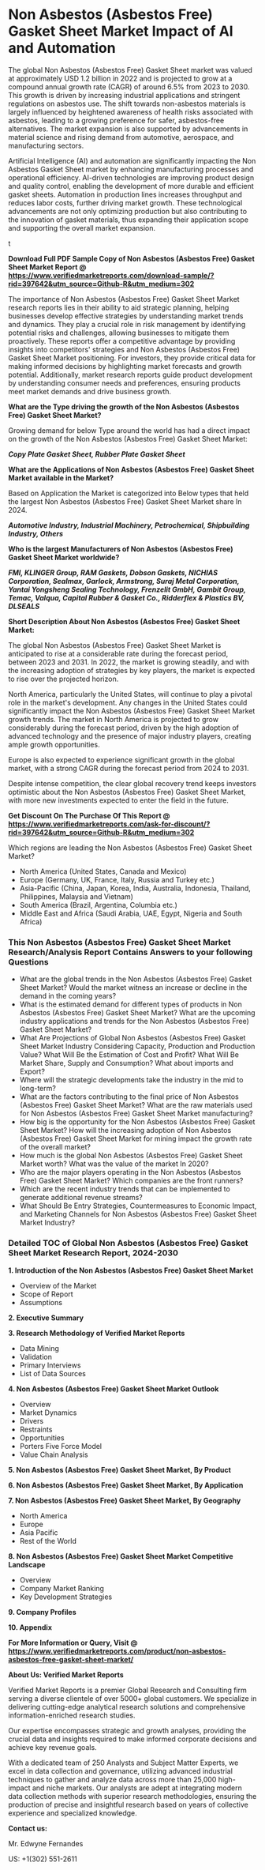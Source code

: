 <meta name="title" content="Global Non Asbestos (Asbestos Free) Gasket Sheet Market Impact of AI and Automation"><meta name="description" content="The global Non Asbestos (Asbestos Free) Gasket Sheet market was valued at approximately USD 1.2 billion in 2022 and is projected to grow at a compound annual growth ra"><meta name="title" content="Non Asbestos (Asbestos Free) Gasket Sheet Market Size, Share, Scope, Trends, Growth, Opportunities, Analysis, Forecast"><h1>Non Asbestos (Asbestos Free) Gasket Sheet Market Impact of AI and Automation</h1><p>The global Non Asbestos (Asbestos Free) Gasket Sheet market was valued at approximately USD 1.2 billion in 2022 and is projected to grow at a compound annual growth rate (CAGR) of around 6.5% from 2023 to 2030. This growth is driven by increasing industrial applications and stringent regulations on asbestos use. The shift towards non-asbestos materials is largely influenced by heightened awareness of health risks associated with asbestos, leading to a growing preference for safer, asbestos-free alternatives. The market expansion is also supported by advancements in material science and rising demand from automotive, aerospace, and manufacturing sectors.</p><p>Artificial Intelligence (AI) and automation are significantly impacting the Non Asbestos Gasket Sheet market by enhancing manufacturing processes and operational efficiency. AI-driven technologies are improving product design and quality control, enabling the development of more durable and efficient gasket sheets. Automation in production lines increases throughput and reduces labor costs, further driving market growth. These technological advancements are not only optimizing production but also contributing to the innovation of gasket materials, thus expanding their application scope and supporting the overall market expansion.</p>t</p><p id="" class=""><strong>Download Full PDF Sample Copy of Non Asbestos (Asbestos Free) Gasket Sheet Market Report @ <a href="https://www.verifiedmarketreports.com/download-sample/?rid=397642&utm_source=Github-R&utm_medium=302" target="_blank">https://www.verifiedmarketreports.com/download-sample/?rid=397642&utm_source=Github-R&utm_medium=302</a></strong></p><p>The importance of&nbsp;Non Asbestos (Asbestos Free) Gasket Sheet Market research reports lies in their ability to aid strategic planning, helping businesses develop effective strategies by understanding market trends and dynamics. They play a crucial role in risk management by identifying potential risks and challenges, allowing businesses to mitigate them proactively. These reports offer a competitive advantage by providing insights into competitors' strategies and Non Asbestos (Asbestos Free) Gasket Sheet Market positioning. For investors, they provide critical data for making informed decisions by highlighting market forecasts and growth potential. Additionally, market research reports guide product development by understanding consumer needs and preferences, ensuring products meet market demands and drive business growth.</p><p><strong>What are the&nbsp;Type driving the growth of the Non Asbestos (Asbestos Free) Gasket Sheet Market?</strong></p><p id="" class="">Growing demand for below Type around the world has had a direct impact on the growth of the Non Asbestos (Asbestos Free) Gasket Sheet Market:</p><em><strong>Copy Plate Gasket Sheet, Rubber Plate Gasket Sheet</strong></em></p><strong>What are the&nbsp;Applications&nbsp;of Non Asbestos (Asbestos Free) Gasket Sheet Market available in the Market?</strong></p><p id="" class="">Based on Application the Market is categorized into Below types that held the largest Non Asbestos (Asbestos Free) Gasket Sheet Market share In 2024.</p><em><strong>Automotive Industry, Industrial Machinery, Petrochemical, Shipbuilding Industry, Others</strong></em></p><strong>Who is the largest Manufacturers of Non Asbestos (Asbestos Free) Gasket Sheet Market worldwide?</strong></p><p><em><strong>FMI, KLINGER Group, RAM Gaskets, Dobson Gaskets, NICHIAS Corporation, Sealmax, Garlock, Armstrong, Suraj Metal Corporation, Yantai Yongsheng Sealing Technology, Frenzelit GmbH, Gambit Group, Temac, Valqua, Capital Rubber & Gasket Co., Ridderflex & Plastics BV, DLSEALS</strong></em></p><p id="" class=""><strong>Short Description About Non Asbestos (Asbestos Free) Gasket Sheet Market:</strong></p><p>The global Non Asbestos (Asbestos Free) Gasket Sheet Market is anticipated to rise at a considerable rate during the forecast period, between 2023 and 2031. In 2022, the market is growing steadily, and with the increasing adoption of strategies by key players, the market is expected to rise over the projected horizon.</p><p>North America, particularly the United States, will continue to play a pivotal role in the market's development. Any changes in the United States could significantly impact the Non Asbestos (Asbestos Free) Gasket Sheet Market growth trends. The market in North America is projected to grow considerably during the forecast period, driven by the high adoption of advanced technology and the presence of major industry players, creating ample growth opportunities.</p><p>Europe is also expected to experience significant growth in the global market, with a strong CAGR during the forecast period from 2024 to 2031.</p><p>Despite intense competition, the clear global recovery trend keeps investors optimistic about the Non Asbestos (Asbestos Free) Gasket Sheet Market, with more new investments expected to enter the field in the future.</p><p id="" class=""><strong>Get Discount On The Purchase Of This Report @ <a href="https://www.verifiedmarketreports.com/ask-for-discount/?rid=397642&utm_source=Github-R&utm_medium=302" target="_blank">https://www.verifiedmarketreports.com/ask-for-discount/?rid=397642&utm_source=Github-R&utm_medium=302</a></strong></p>Which regions are leading the Non Asbestos (Asbestos Free) Gasket Sheet Market?</p><ul><li>North America (United States, Canada and Mexico)</li><li>Europe (Germany, UK, France, Italy, Russia and Turkey etc.)</li><li>Asia-Pacific (China, Japan, Korea, India, Australia, Indonesia, Thailand, Philippines, Malaysia and Vietnam)</li><li>South America (Brazil, Argentina, Columbia etc.)</li><li>Middle East and Africa (Saudi Arabia, UAE, Egypt, Nigeria and South Africa)</li></ul><h3 id="" class="">This Non Asbestos (Asbestos Free) Gasket Sheet Market Research/Analysis Report Contains Answers to your following Questions</h3><ul><li>What are the global trends in the Non Asbestos (Asbestos Free) Gasket Sheet Market? Would the market witness an increase or decline in the demand in the coming years?</li><li>What is the estimated demand for different types of products in Non Asbestos (Asbestos Free) Gasket Sheet Market? What are the upcoming industry applications and trends for the Non Asbestos (Asbestos Free) Gasket Sheet Market?</li><li>What Are Projections of Global Non Asbestos (Asbestos Free) Gasket Sheet Market Industry Considering Capacity, Production and Production Value? What Will Be the Estimation of Cost and Profit? What Will Be Market Share, Supply and Consumption? What about imports and Export?</li><li>Where will the strategic developments take the industry in the mid to long-term?</li><li>What are the factors contributing to the final price of Non Asbestos (Asbestos Free) Gasket Sheet Market? What are the raw materials used for Non Asbestos (Asbestos Free) Gasket Sheet Market manufacturing?</li><li>How big is the opportunity for the Non Asbestos (Asbestos Free) Gasket Sheet Market? How will the increasing adoption of Non Asbestos (Asbestos Free) Gasket Sheet Market for mining impact the growth rate of the overall market?</li><li>How much is the global Non Asbestos (Asbestos Free) Gasket Sheet Market worth? What was the value of the market In 2020?</li><li>Who are the major players operating in the Non Asbestos (Asbestos Free) Gasket Sheet Market? Which companies are the front runners?</li><li>Which are the recent industry trends that can be implemented to generate additional revenue streams?</li><li>What Should Be Entry Strategies, Countermeasures to Economic Impact, and Marketing Channels for Non Asbestos (Asbestos Free) Gasket Sheet Market Industry?</li></ul><h3 id="" class="">Detailed TOC of Global Non Asbestos (Asbestos Free) Gasket Sheet Market Research Report, 2024-2030</h3><p id="" class=""><strong>1. Introduction of the Non Asbestos (Asbestos Free) Gasket Sheet Market</strong></p><ul><li>Overview of the Market</li><li>Scope of Report</li><li>Assumptions</li></ul><p id="" class=""><strong>2. Executive Summary</strong></p><p id="" class=""><strong>3. Research Methodology of Verified Market Reports</strong></p><ul><li>Data Mining</li><li>Validation</li><li>Primary Interviews</li><li>List of Data Sources</li></ul><p id="" class=""><strong>4. Non Asbestos (Asbestos Free) Gasket Sheet Market Outlook</strong></p><ul><li>Overview</li><li>Market Dynamics</li><li>Drivers</li><li>Restraints</li><li>Opportunities</li><li>Porters Five Force Model</li><li>Value Chain Analysis</li></ul><p id="" class=""><strong>5. Non Asbestos (Asbestos Free) Gasket Sheet Market, By Product</strong></p><p id="" class=""><strong>6. Non Asbestos (Asbestos Free) Gasket Sheet Market, By Application</strong></p><p id="" class=""><strong>7. Non Asbestos (Asbestos Free) Gasket Sheet Market, By Geography</strong></p><ul><li>North America</li><li>Europe</li><li>Asia Pacific</li><li>Rest of the World</li></ul><p id="" class=""><strong>8. Non Asbestos (Asbestos Free) Gasket Sheet Market Competitive Landscape</strong></p><ul><li>Overview</li><li>Company Market Ranking</li><li>Key Development Strategies</li></ul><p id="" class=""><strong>9. Company Profiles</strong></p><p id="" class=""><strong>10. Appendix</strong></p><p id="" class=""><strong>For More Information or Query, Visit @ <a href="https://www.verifiedmarketreports.com/product/non-asbestos-asbestos-free-gasket-sheet-market/" target="_blank">https://www.verifiedmarketreports.com/product/non-asbestos-asbestos-free-gasket-sheet-market/</a></strong></p><p id="" class=""><strong>About Us: Verified Market Reports</strong></p><p id="" class="">Verified Market Reports is a premier Global Research and Consulting firm serving a diverse clientele of over 5000+ global customers. We specialize in delivering cutting-edge analytical research solutions and comprehensive information-enriched research studies.</p><p id="" class="">Our expertise encompasses strategic and growth analyses, providing the crucial data and insights required to make informed corporate decisions and achieve key revenue goals.</p><p id="" class="">With a dedicated team of 250 Analysts and Subject Matter Experts, we excel in data collection and governance, utilizing advanced industrial techniques to gather and analyze data across more than 25,000 high-impact and niche markets. Our analysts are adept at integrating modern data collection methods with superior research methodologies, ensuring the production of precise and insightful research based on years of collective experience and specialized knowledge.</p><p id="" class=""><strong>Contact us:</strong></p><p id="" class="">Mr. Edwyne Fernandes</p><p id="" class="">US: +1(302) 551-2611</p>